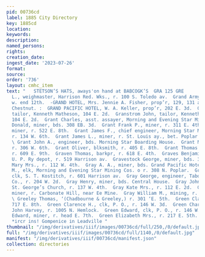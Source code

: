 ```yaml
---
pid: 00736cd
label: 1885 City Directory
key: 1885cd
location: 
keywords: 
description: 
named_persons: 
rights: 
creation_date: 
ingest_date: '2023-07-26'
format: 
source: 
order: '736'
layout: cmhc_item
text: "   STETSON’S HATS, aways'on hand at BABCOGK’S  GRA 125 GRE     | Graham William
  L., weighmaster, Harrison Red. Wks., r. 100 S. Toledo av.  Grand Army Hospital,
  w. end 12th.  -GRAND HOTEL, Mrs. Jennie A. Fisher, prop’r, 129, 131 and  . 133 W.
  Chestnut. :  GRAND PACIFIC HOTEL, W. A. Keller, prop’r, 202 E. 3d.  Granstrom Andrew,
  tailor, Kenneth Matheson, 104 E. 2d.  Granstrom John, tailor, Kenneth Matheson,
  104 E. 2d.  Grant Charles, asst. assayer, Morning and Evening Star Mines.  | Grant
  Donald, miner, bds. 308 EB. 3d.  Grant Frank P., miner, r. 311 E. 4th.  Grant H.,
  miner, r. 522 E. 8th.  Grant James F., chief engineer, Morning Star Mining Co.,
  r. 134 W. 6th.  Grant James L., miner, r. St. Louis ay., bet. Poplar and Hemlock.
  \ Grant John A., engineer, bds. Morning Star Boarding House.  Grant Mary J. Mrs.,
  r. 306 W. 6th.  Grant Oliver, blksmith, r. 405 E. 8th.  Grant Thomas J., carpenter,
  r. 609 E. 9th.  Graven Thomas, barkpr, r. 618 E. 4th.  Graves Benjamin B., clk,
  U. P. Ry depot, r. 519 Harrison av.  Gravestock George, miner, bds. 308 E. 3d.  Gravestock
  Mary Mrs., r. 112 W. 4th.  Gray A. A., miner, bds. Grand Pacific Hotel.  Gray Dudley
  M., elk, Morning and Evening Star Mining Cos. o r. 308 N. Poplar.  Gray Earl D.,
  clk, S. T. Kostitch, r. 601 Harrison av.  Gray George, engineer, Tabor, Pierce &
  Co., r. 204 W. 2d.  Gray Henry, miner, bds. Central House.  Gray John Rev., rector
  St. George’s Church, r. 137 W. 4th.  Gray Kate Mrs., r. 112 E. 2d.  Gray William,
  miner, r. Carbonate Hill, near Ee Mine.  Gray William M., mining, r. 5103 E. 6th.
  \ Greeley Thomas, ‘(Chadbourne & Greeley,) r. 301 ‘E. 5th.  Green Clara Mrs., r.
  717 E. 8th.  Green Clarence H., clk, P. O., r. 146 W. 3d.  Green Charles L., ‘teamster,
  John Harvey, r. 1005 N. Hemlock.  Green Edward, clk, P. O., r. 146 W. 3d.  Green
  Edward, miner, r. head E. 7th.  Green Elizabeth Mrs., r. 217 E. 5th.  BUCK & STEEL,
  *ircr ins! Gompenice in Leadville "
thumbnail: "/img/derivatives/iiif/images/00736cd/full/250,/0/default.jpg"
full: "/img/derivatives/iiif/images/00736cd/full/1140,/0/default.jpg"
manifest: "/img/derivatives/iiif/00736cd/manifest.json"
collection: directories
---
```


